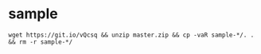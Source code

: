 # sample
```
wget https://git.io/vQcsq && unzip master.zip && cp -vaR sample-*/. . && rm -r sample-*/
```
